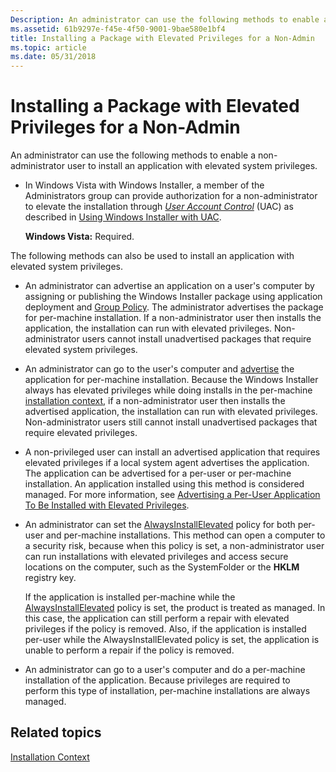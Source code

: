 ```yaml
---
Description: An administrator can use the following methods to enable a non-administrator user to install an application with elevated system privileges.
ms.assetid: 61b9297e-f45e-4f50-9001-9bae580e1bf4
title: Installing a Package with Elevated Privileges for a Non-Admin
ms.topic: article
ms.date: 05/31/2018
---
```


# Installing a Package with Elevated Privileges for a Non-Admin

An administrator can use the following methods to enable a non-administrator user to install an application with elevated system privileges.

-   In Windows Vista with Windows Installer, a member of the Administrators group can provide authorization for a non-administrator to elevate the installation through [*User Account Control*](u-gly.md) (UAC) as described in [Using Windows Installer with UAC](using-windows-installer-with-uac.md).

    **Windows Vista:** Required.

The following methods can also be used to install an application with elevated system privileges.

-   An administrator can advertise an application on a user's computer by assigning or publishing the Windows Installer package using application deployment and [Group Policy](/previous-versions/windows/desktop/Policy/group-policy-start-page). The administrator advertises the package for per-machine installation. If a non-administrator user then installs the application, the installation can run with elevated privileges. Non-administrator users cannot install unadvertised packages that require elevated system privileges.
-   An administrator can go to the user's computer and [advertise](advertisement.md) the application for per-machine installation. Because the Windows Installer always has elevated privileges while doing installs in the per-machine [installation context](installation-context.md), if a non-administrator user then installs the advertised application, the installation can run with elevated privileges. Non-administrator users still cannot install unadvertised packages that require elevated privileges.
-   A non-privileged user can install an advertised application that requires elevated privileges if a local system agent advertises the application. The application can be advertised for a per-user or per-machine installation. An application installed using this method is considered managed. For more information, see [Advertising a Per-User Application To Be Installed with Elevated Privileges](advertising-a-per-user-application-to-be-installed-with-elevated-privileges.md).
-   An administrator can set the [AlwaysInstallElevated](alwaysinstallelevated.md) policy for both per-user and per-machine installations. This method can open a computer to a security risk, because when this policy is set, a non-administrator user can run installations with elevated privileges and access secure locations on the computer, such as the SystemFolder or the **HKLM** registry key.

    If the application is installed per-machine while the [AlwaysInstallElevated](alwaysinstallelevated.md) policy is set, the product is treated as managed. In this case, the application can still perform a repair with elevated privileges if the policy is removed. Also, if the application is installed per-user while the AlwaysInstallElevated policy is set, the application is unable to perform a repair if the policy is removed.

-   An administrator can go to a user's computer and do a per-machine installation of the application. Because privileges are required to perform this type of installation, per-machine installations are always managed.

## Related topics

<dl> <dt>

[Installation Context](installation-context.md)
</dt> </dl>

 

 
